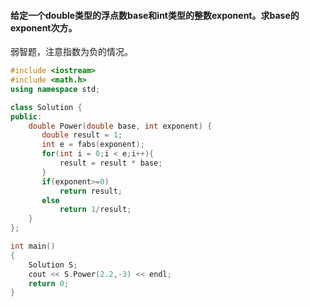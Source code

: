 #### 给定一个double类型的浮点数base和int类型的整数exponent。求base的exponent次方。
弱智题，注意指数为负的情况。
```cpp
#include <iostream>
#include <math.h>
using namespace std;

class Solution {
public:
    double Power(double base, int exponent) {
       double result = 1;
       int e = fabs(exponent);
       for(int i = 0;i < e;i++){
           result = result * base;
       }
       if(exponent>=0)
           return result;
       else
           return 1/result;
    }
};

int main()
{
    Solution S;
    cout << S.Power(2.2,-3) << endl;
    return 0;
}

```
